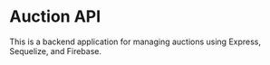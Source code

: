 # Auction API

This is a backend application for managing auctions using Express, Sequelize, and Firebase.
